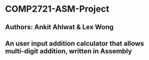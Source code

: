 # COMP2721-ASM-Project

## Authors: Ankit Ahlwat & Lex Wong

## An user input addition calculator that allows multi-digit addition, written in Assembly
